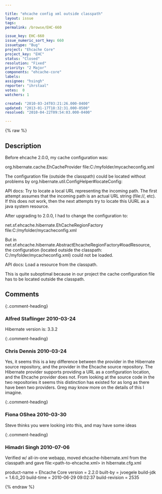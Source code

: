 ```yaml
---

title: "ehcache config xml outside classpath"
layout: issue
tags: 
permalink: /browse/EHC-660

issue_key: EHC-660
issue_numeric_sort_key: 660
issuetype: "Bug"
project: "Ehcache Core"
project_key: "EHC"
status: "Closed"
resolution: "Fixed"
priority: "2 Major"
components: "ehcache-core"
labels: 
assignee: "hsingh"
reporter: "ihrstaal"
votes:  0
watchers: 1

created: "2010-03-24T03:21:26.000-0400"
updated: "2013-01-17T18:32:31.000-0500"
resolved: "2010-04-22T09:54:03.000-0400"

---
```




{% raw %}



## Description

<div markdown="1" class="description">

Before ehcache 2.0.0, my cache configuration was:

<prop key="hibernate.cache.provider\_class">org.hibernate.cache.EhCacheProvider</prop>
<prop key="hibernate.cache.provider\_configuration\_file\_resource\_path">file:C:/myfolder/mycacheconfig.xml</prop>

The configuration file (outside the classpath) could be located without problems by org.hibernate.util.ConfigHelper#locateConfig:

API docs: Try to locate a local URL representing the incoming path.  The first attempt assumes that the incoming path is an actual URL string (file://, etc).  If this does not work, then the next attempts try to locate this UURL as a java system resource.

After upgrading to 2.0.0, I had to change the configuration to:

<prop key="hibernate.cache.region.factory\_class">net.sf.ehcache.hibernate.EhCacheRegionFactory</prop>
<prop key="net.sf.ehcache.configurationResourceName">file:C:/myfolder/mycacheconfig.xml</prop>

But in net.sf.ehcache.hibernate.AbstractEhcacheRegionFactory#loadResource, the configuration (located outside the classpath: C:/myfolder/mycacheconfig.xml) could not be loaded.

API docs: Load a resource from the classpath.

This is quite suboptimal because in our project the cache configuration file has to be located outside the classpath.

</div>

## Comments


{:.comment-heading}
### **Alfred Staflinger** <span class="date">2010-03-24</span>

<div markdown="1" class="comment">

Hibernate version is: 3.3.2

</div>


{:.comment-heading}
### **Chris Dennis** <span class="date">2010-03-24</span>

<div markdown="1" class="comment">

Yes, it seems this is a key difference between the provider in the Hibernate source repository, and the provider in the Ehcache source repository.  The Hibernate provider supports providing a URL as a configuration location, and the Ehcache provider does not.  From looking at the source code in the two repositories it seems this distinction has existed for as long as there have been two providers.  Greg may know more on the details of this I imagine.

</div>


{:.comment-heading}
### **Fiona OShea** <span class="date">2010-03-30</span>

<div markdown="1" class="comment">

Steve thinks you were looking into this, and may have some ideas

</div>


{:.comment-heading}
### **Himadri Singh** <span class="date">2010-07-06</span>

<div markdown="1" class="comment">

Verified w/ all-in-one webapp, moved ehcache-hibernate.xml from the classpath and gave file:<path-to-ehcache.xml> in hibernate.cfg.xml

product-name    = Ehcache Core
version         = 2.2.0
built-by        = jvoegele
build-jdk       = 1.6.0\_20
build-time      = 2010-06-29 09:02:37
build-revision  = 2535

</div>



{% endraw %}
